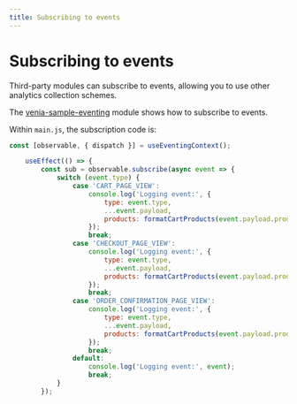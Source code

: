 ```yaml
---
title: Subscribing to events
---
```


# Subscribing to events

Third-party modules can subscribe to events, allowing you to use other analytics collection schemes.

The [venia-sample-eventing](https://github.com/magento/pwa-studio/tree/develop/packages/extensions/venia-sample-eventing) module shows how to subscribe to events.

Within `main.js`, the subscription code is:

```javascript
const [observable, { dispatch }] = useEventingContext();

    useEffect(() => {
        const sub = observable.subscribe(async event => {
            switch (event.type) {
                case 'CART_PAGE_VIEW':
                    console.log('Logging event:', {
                        type: event.type,
                        ...event.payload,
                        products: formatCartProducts(event.payload.products)
                    });
                    break;
                case 'CHECKOUT_PAGE_VIEW':
                    console.log('Logging event:', {
                        type: event.type,
                        ...event.payload,
                        products: formatCartProducts(event.payload.products)
                    });
                    break;
                case 'ORDER_CONFIRMATION_PAGE_VIEW':
                    console.log('Logging event:', {
                        type: event.type,
                        ...event.payload,
                        products: formatCartProducts(event.payload.products)
                    });
                    break;
                default:
                    console.log('Logging event:', event);
                    break;
            }
        });
```
